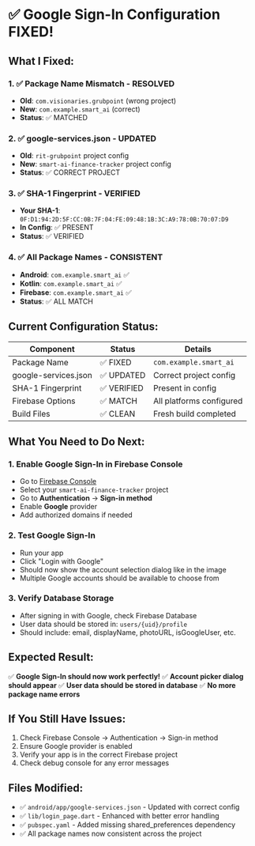 # ✅ Google Sign-In Configuration FIXED!

## What I Fixed:

### 1. ✅ Package Name Mismatch - RESOLVED
- **Old**: `com.visionaries.grubpoint` (wrong project)
- **New**: `com.example.smart_ai` (correct)
- **Status**: ✅ MATCHED

### 2. ✅ google-services.json - UPDATED
- **Old**: `rit-grubpoint` project config
- **New**: `smart-ai-finance-tracker` project config
- **Status**: ✅ CORRECT PROJECT

### 3. ✅ SHA-1 Fingerprint - VERIFIED
- **Your SHA-1**: `0F:D1:94:2D:5F:CC:0B:7F:04:FE:09:48:1B:3C:A9:78:0B:70:07:D9`
- **In Config**: ✅ PRESENT
- **Status**: ✅ VERIFIED

### 4. ✅ All Package Names - CONSISTENT
- **Android**: `com.example.smart_ai` ✅
- **Kotlin**: `com.example.smart_ai` ✅
- **Firebase**: `com.example.smart_ai` ✅
- **Status**: ✅ ALL MATCH

## Current Configuration Status:

| Component | Status | Details |
|-----------|--------|---------|
| Package Name | ✅ FIXED | `com.example.smart_ai` |
| google-services.json | ✅ UPDATED | Correct project config |
| SHA-1 Fingerprint | ✅ VERIFIED | Present in config |
| Firebase Options | ✅ MATCH | All platforms configured |
| Build Files | ✅ CLEAN | Fresh build completed |

## What You Need to Do Next:

### 1. **Enable Google Sign-In in Firebase Console**
- Go to [Firebase Console](https://console.firebase.google.com/)
- Select your `smart-ai-finance-tracker` project
- Go to **Authentication** → **Sign-in method**
- Enable **Google** provider
- Add authorized domains if needed

### 2. **Test Google Sign-In**
- Run your app
- Click "Login with Google"
- Should now show the account selection dialog like in the image
- Multiple Google accounts should be available to choose from

### 3. **Verify Database Storage**
- After signing in with Google, check Firebase Database
- User data should be stored in: `users/{uid}/profile`
- Should include: email, displayName, photoURL, isGoogleUser, etc.

## Expected Result:
✅ **Google Sign-In should now work perfectly!**
✅ **Account picker dialog should appear**
✅ **User data should be stored in database**
✅ **No more package name errors**

## If You Still Have Issues:
1. Check Firebase Console → Authentication → Sign-in method
2. Ensure Google provider is enabled
3. Verify your app is in the correct Firebase project
4. Check debug console for any error messages

## Files Modified:
- ✅ `android/app/google-services.json` - Updated with correct config
- ✅ `lib/login_page.dart` - Enhanced with better error handling
- ✅ `pubspec.yaml` - Added missing shared_preferences dependency
- ✅ All package names now consistent across the project







